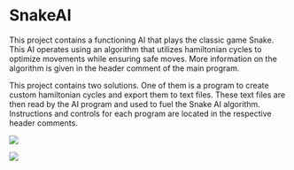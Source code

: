 # SnakeAI

This project contains a functioning AI that plays the classic game Snake. This AI operates using an algorithm that utilizes hamiltonian cycles to optimize movements while ensuring safe moves. More information on the algorithm is given in the header comment of the main program.

This project contains two solutions. One of them is a program to create custom hamiltonian cycles and export them to text files. These text files are then read by the AI program and used to fuel the Snake AI algorithm. Instructions and controls for each program are located in the respective header comments.

![](https://github.com/ThomasEEEEEEEE/SnakeAI/blob/main/SnakeBot/ExampleGifs/Snake1.gif)

![](https://github.com/ThomasEEEEEEEE/SnakeAI/blob/main/SnakeBot/ExampleGifs/Snake2.gif)
